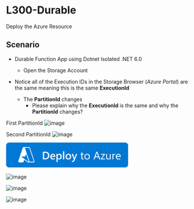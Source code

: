 # L300-Durable

Deploy the Azure Resource

## Scenario
- Durable Function App using Dotnet Isolated .NET 6.0
  - Open the Storage Account

- Notice all of the Execution IDs in the Storage Browser (_Azure Portal_) are the same meaning this is the same **ExecutionId**
  - The **PartitionId** changes
    - Please explain why the **ExecutionId** is the same and why the **PartitionId** changes?


   
First PartitionId
![image](https://github.com/macavall/L300-Durable/assets/43223084/1c9a471a-5424-4bd6-b53d-2e5c577791ae)

Second PartitionId
![image](https://github.com/macavall/L300-Durable/assets/43223084/86e6e0ae-50cc-47fc-9c6b-13edc728b02d)



[![Deploy To Azure](https://raw.githubusercontent.com/Azure/azure-quickstart-templates/master/1-CONTRIBUTION-GUIDE/images/deploytoazure.svg?sanitize=true)](https://portal.azure.com/#create/Microsoft.Template/uri/https%3A%2F%2Fraw.githubusercontent.com%2Fmacavall%2FL300-Durable%2Fmaster%2Fazuredeploy.json)

![image](https://github.com/macavall/L300-Durable/assets/43223084/3e0d4c6c-884c-4557-9144-390b112c83c3)

![image](https://github.com/macavall/L300-Durable/assets/43223084/8b563c43-142e-43da-b2f8-2737c92501ff)

![image](https://github.com/macavall/L300-Durable/assets/43223084/2401727c-e01f-4dde-98a5-924ecec17933)

